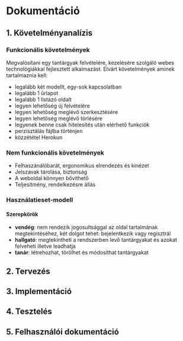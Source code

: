 # Dokumentáció
## 1. Követelményanalízis
### Funkcionális követelmények

Megvalósítani egy tantárgyak felvételére, kezelésére szolgáló webes technológiákkal fejlesztett alkalmazást. Elvárt követelmények aminek tartalmaznia kell:

- legalább két modellt, egy-sok kapcsolatban
- legalább 1 űrlapot
- legalább 1 listázó oldalt
- legyen lehetőség új felvételére
- legyen lehetőség meglévő szerkesztésére
- legyen lehetőség meglévő törlésére
- legyenek benne csak hitelesítés után elérhető funkciók
- perzisztálás fájlba történjen
- közzététel Herokun

### Nem funkcionális követelmények

- Felhaszánálóbarát, ergonomikus elrendezés és kinézet
- Jelszavak tárolása, biztonság
- A weboldal könnyen bővíthető
- Teljesítmény, rendelkezésre állás

### Használatieset-modell
#### Szerepkörök
- **vendég**: nem rendezik jogosultsággal az oldal tartalmának megtekintéséhez, két dolgot tehet: bejelentkezik vagy regisztrál
- **hallgató**: megtekintheti a rendszerben levő tantárgyakat és azokat felveheti illetve leadhatja
- **tanár**: létrehozhat, törölhet és módosíthat tantárgyakat

## 2. Tervezés
## 3. Implementáció
## 4. Tesztelés
## 5. Felhasználói dokumentáció
